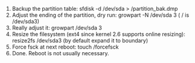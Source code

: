 1. Backup the partition table: sfdisk -d /dev/sda > /partition_bak.dmp
2. Adjust the ending of the partition, dry run: growpart -N /dev/sda 3 ( / is /dev/sda3)
3. Really adjust it: growpart /dev/sda 3
4. Resize the filesystem (ext4 since kernel 2.6 supports online resizing): resize2fs /dev/sda3 (by default expand it to boundary)
5. Force fsck at next reboot: touch /forcefsck
6. Done. Reboot is not usually necessary.
